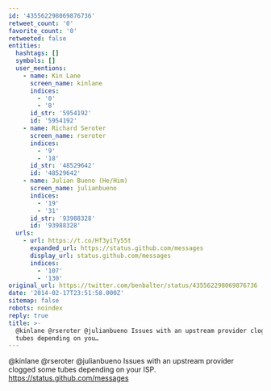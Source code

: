 ```yaml
---
id: '435562298069876736'
retweet_count: '0'
favorite_count: '0'
retweeted: false
entities:
  hashtags: []
  symbols: []
  user_mentions:
    - name: Kin Lane
      screen_name: kinlane
      indices:
        - '0'
        - '8'
      id_str: '5954192'
      id: '5954192'
    - name: Richard Seroter
      screen_name: rseroter
      indices:
        - '9'
        - '18'
      id_str: '48529642'
      id: '48529642'
    - name: Julian Bueno (He/Him)
      screen_name: julianbueno
      indices:
        - '19'
        - '31'
      id_str: '93988328'
      id: '93988328'
  urls:
    - url: https://t.co/Hf3yiTy55t
      expanded_url: https://status.github.com/messages
      display_url: status.github.com/messages
      indices:
        - '107'
        - '130'
original_url: https://twitter.com/benbalter/status/435562298069876736
date: '2014-02-17T23:51:58.000Z'
sitemap: false
robots: noindex
reply: true
title: >-
  @kinlane @rseroter @julianbueno Issues with an upstream provider clogged some
  tubes depending on you…
---
```


@kinlane @rseroter @julianbueno Issues with an upstream provider clogged some tubes depending on your ISP. https://status.github.com/messages